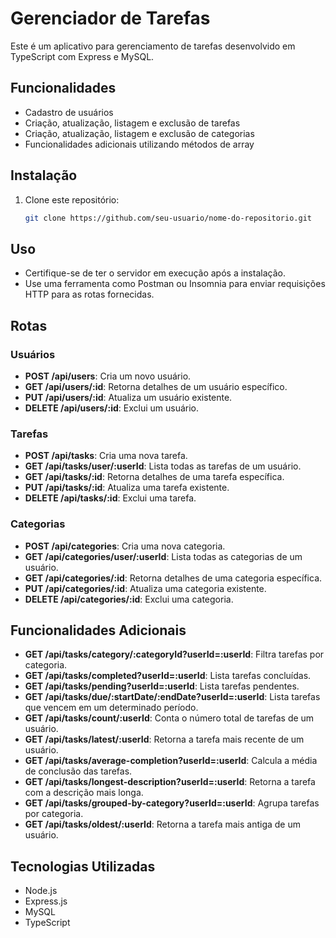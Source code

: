 # Gerenciador de Tarefas

Este é um aplicativo para gerenciamento de tarefas desenvolvido em TypeScript com Express e MySQL.

## Funcionalidades

- Cadastro de usuários
- Criação, atualização, listagem e exclusão de tarefas
- Criação, atualização, listagem e exclusão de categorias
- Funcionalidades adicionais utilizando métodos de array

## Instalação

1. Clone este repositório:
   ```bash
   git clone https://github.com/seu-usuario/nome-do-repositorio.git


## Uso

- Certifique-se de ter o servidor em execução após a instalação.
- Use uma ferramenta como Postman ou Insomnia para enviar requisições HTTP para as rotas fornecidas.

## Rotas

### Usuários

- **POST /api/users**: Cria um novo usuário.
- **GET /api/users/:id**: Retorna detalhes de um usuário específico.
- **PUT /api/users/:id**: Atualiza um usuário existente.
- **DELETE /api/users/:id**: Exclui um usuário.

### Tarefas

- **POST /api/tasks**: Cria uma nova tarefa.
- **GET /api/tasks/user/:userId**: Lista todas as tarefas de um usuário.
- **GET /api/tasks/:id**: Retorna detalhes de uma tarefa específica.
- **PUT /api/tasks/:id**: Atualiza uma tarefa existente.
- **DELETE /api/tasks/:id**: Exclui uma tarefa.

### Categorias

- **POST /api/categories**: Cria uma nova categoria.
- **GET /api/categories/user/:userId**: Lista todas as categorias de um usuário.
- **GET /api/categories/:id**: Retorna detalhes de uma categoria específica.
- **PUT /api/categories/:id**: Atualiza uma categoria existente.
- **DELETE /api/categories/:id**: Exclui uma categoria.

## Funcionalidades Adicionais

- **GET /api/tasks/category/:categoryId?userId=:userId**: Filtra tarefas por categoria.
- **GET /api/tasks/completed?userId=:userId**: Lista tarefas concluídas.
- **GET /api/tasks/pending?userId=:userId**: Lista tarefas pendentes.
- **GET /api/tasks/due/:startDate/:endDate?userId=:userId**: Lista tarefas que vencem em um determinado período.
- **GET /api/tasks/count/:userId**: Conta o número total de tarefas de um usuário.
- **GET /api/tasks/latest/:userId**: Retorna a tarefa mais recente de um usuário.
- **GET /api/tasks/average-completion?userId=:userId**: Calcula a média de conclusão das tarefas.
- **GET /api/tasks/longest-description?userId=:userId**: Retorna a tarefa com a descrição mais longa.
- **GET /api/tasks/grouped-by-category?userId=:userId**: Agrupa tarefas por categoria.
- **GET /api/tasks/oldest/:userId**: Retorna a tarefa mais antiga de um usuário.

## Tecnologias Utilizadas

- Node.js
- Express.js
- MySQL
- TypeScript



